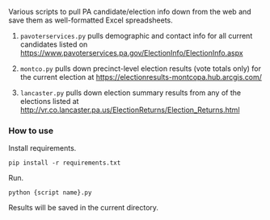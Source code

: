 Various scripts to pull PA candidate/election info down from the web and save them as well-formatted Excel spreadsheets.

1. `pavoterservices.py` pulls demographic and contact info for all current candidates listed on https://www.pavoterservices.pa.gov/ElectionInfo/ElectionInfo.aspx

2. `montco.py` pulls down precinct-level election results (vote totals only) for the current election at https://electionresults-montcopa.hub.arcgis.com/

3. `lancaster.py` pulls down election summary results from any of the elections listed at http://vr.co.lancaster.pa.us/ElectionReturns/Election_Returns.html

### How to use

Install requirements.

`pip install -r requirements.txt`

Run.

`python {script name}.py`


Results will be saved in the current directory.